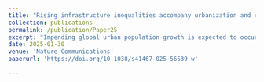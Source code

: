 ```yaml
---
title: "Rising infrastructure inequalities accompany urbanization and economic development"
collection: publications
permalink: /publication/Paper25
excerpt: "Impending global urban population growth is expected to occur with considerable infrastructure expansion. However, our understanding of attendant infrastructure inequalities is limited, highlighting a critical knowledge gap in the sustainable development implications of urbanization. Using satellite data from 2000 to 2019, we examine country-level population-adjusted biases in infrastructure distribution within and between regions of varying urbanization levels and derive four key findings. First, we find long-run positive associations between infrastructure inequalities and both urbanization and economic development. Second, our estimates highlight increasing infrastructure inequalities across most of the countries examined. Third, we find greater future infrastructure inequality increases in the global south, where inequalities will rise more in countries with substantial urban primacy. Fourth, we find that infrastructure inequality may evolve differently than economic inequalities. Overall, advancing sustainable development vis-à-vis urbanization and economic development will require intentional infrastructure planning for spatial equity."
date: 2025-01-30
venue: 'Nature Communications'
paperurl: 'https://doi.org/10.1038/s41467-025-56539-w'

---
```

